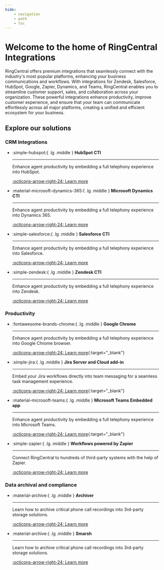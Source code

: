 ```yaml
---
hide:
    - navigation
    - path
    - toc
---
```


# Welcome to the home of RingCentral Integrations

RingCentral offers premium integrations that seamlessly connect with the industry's most popular platforms, enhancing your business communications and workflows. With integrations for Zendesk, Salesforce, HubSpot, Google, Zapier, Dynamics, and Teams, RingCentral enables you to streamline customer support, sales, and collaboration across your organization. These powerful integrations enhance productivity, improve customer experience, and ensure that your team can communicate effortlessly across all major platforms, creating a unified and efficient ecosystem for your business.

## Explore our solutions

### CRM Integrations

<div class="grid cards" markdown>

-   :simple-hubspot:{ .lg .middle } **HubSpot CTI**

    ***

    Enhance agent productivity by embedding a full telephony experience into HubSpot.

    [:octicons-arrow-right-24: Learn more](hubspot/index.md)

-   :material-microsoft-dynamics-365:{ .lg .middle } **Microsoft Dynamics CTI**

    ***

    Enhance agent productivity by embedding a full telephony experience into Dynamics 365.

    [:octicons-arrow-right-24: Learn more](msteams/index.md)

-   :simple-salesforce:{ .lg .middle } **Salesforce CTI**

    ***

    Enhance agent productivity by embedding a full telephony experience into Salesforce.

    [:octicons-arrow-right-24: Learn more](salesforce/index.md)

-   :simple-zendesk:{ .lg .middle } **Zendesk CTI**

    ***

    Enhance agent productivity by embedding a full telephony experience into Zendesk.

    [:octicons-arrow-right-24: Learn more](zendesk/index.md)

</div>

### Productivity

<div class="grid cards" markdown>

-   :fontawesome-brands-chrome:{ .lg .middle } **Google Chrome**

    ***

    Enhance agent productivity by embedding a full telephony experience into Google Chrome browser.

    [:octicons-arrow-right-24: Learn more](https://www.ringcentral.com/apps/google-chrome){:target="\_blank"}

-   :simple-jira:{ .lg .middle } **Jira Server and Cloud add-in**

    ***

    Embed your Jira workflows directly into team messaging for a seamless task management experience.

    [:octicons-arrow-right-24: Learn more](https://www.ringcentral.com/apps/jira-cloud){:target="\_blank"}

-   :material-microsoft-teams:{ .lg .middle } **Microsoft Teams Embedded app**

    ***

    Enhance agent productivity by embedding a full telephony experience into Microsoft Teams.

    [:octicons-arrow-right-24: Learn more](https://www.ringcentral.com/apps/microsoft-teams-dialer){:target="\_blank"}

-   :simple-zapier:{ .lg .middle } **Workflows powered by Zapier**

    ***

    Connect RingCentral to hundreds of third-party systems with the help of Zapier.

    [:octicons-arrow-right-24: Learn more](zapier/index.md)

</div>

### Data archival and compliance

<div class="grid cards" markdown>

-   :material-archive:{ .lg .middle } **Archiver**

    ***

    Learn how to archive critical phone call recordings into 3rd-party storage solutions.

    [:octicons-arrow-right-24: Learn more](archiver/index.md)

-   :material-archive:{ .lg .middle } **Smarsh**

    ***

    Learn how to archive critical phone call recordings into 3rd-party storage solutions.

    [:octicons-arrow-right-24: Learn more](archiver/index.md)

</div>
